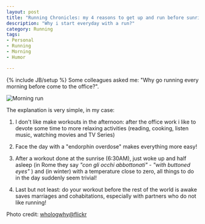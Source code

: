 ```yaml
---
layout: post
title: "Running Chronicles: my 4 reasons to get up and run before sunrise"
description: "Why i start everyday with a run?"
category: Running
tags: 
- Personal
- Running
- Morning
- Humor

---
```

{% include JB/setup %}
Some colleagues asked me: "Why go running every morning before come to the office?".

![Morning run](http://www.andreafortuna.org/images/runner_metamorphosys.jpg)
<!-- more -->

The explanation is very simple, in my case:

1. I don't like make workouts in the afternoon: after the office work i like to devote some time to more relaxing activities (reading, cooking, listen music, watching movies and TV Series)

2. Face the day with a "endorphin overdose" makes everything more easy!

3. After a workout done at the sunrise (6:30AM), just woke up and half asleep (in Rome they say  *"con gli occhi abbottonati"* - *"with buttoned eyes"* ) and (in winter) with a temperature close to zero, all things to do in the day suddenly seem trivial!

4. Last but not least: do your workout before the rest of the world is awake saves marriages and cohabitations, especially with partners who do not like running!

Photo credit: [ whologwhy@flickr](https://www.flickr.com/photos/hulagway/6775823586/in/photolist-bjKShA-bs6yJv-nUQaPN-cuAuoj-bf6Fep-cuAnKw-7NVHtB-bnjZD8-bqnMrk-mEgWDA-nUQaEE-cuArDy-dinDLh-bxEJV6-cuAgR5-9zaZYN-bhFys4-ade2DV-9zaZRA-btUvyJ-bnk1dn-bp767s-eet387-6HNtmi-cBqKjS-asB3LX-aGHS68-eKotHK-eKzU7w-nFGXns-asDZ1f-9Z3tpo-8BVDQR-nZ8cTe-dEnXdX-asCxUv-asFak7-asCwWc-asCvEc-cuA3T9-mEfaTB-asBjN4-asCGea-asFyry-asCH5M-asFy1S-asCYnH-asFn7L-asAU4c-asAZHr)

